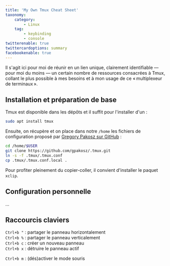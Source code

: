 ```yaml
---
title: 'My Own Tmux Cheat Sheet'
taxonomy:
    category:
        - Linux
    tag:
        - keybinding
        - console
twitterenable: true
twittercardoptions: summary
facebookenable: true
---
```


Il s'agit ici pour moi de réunir en un lien unique, clairement identifiable &mdash; pour moi du moins &mdash; un certain nombre de ressources consacrées à Tmux, collant le plus possible à mes besoins et à mon usage de ce «&#8239;multiplexeur de terminaux&#8239;».

## Installation et préparation de base

Tmux est disponible dans les dépôts et il suffit pour l'installer d'un&nbsp;:

```bash
sudo apt install tmux
```

Ensuite, on récupère et on place dans notre `/home` les fichiers de configuration proposé par [Gregory Pakosz sur GitHub](https://github.com/gpakosz/.tmux)&nbsp;:

```bash
cd /home/$USER
git clone https://github.com/gpakosz/.tmux.git
ln -s -f .tmux/.tmux.conf
cp .tmux/.tmux.conf.local .

```

Pour profiter pleinement du copier-coller, il convient d'installer le paquet `xclip`.

## Configuration personnelle

...

## Raccourcis claviers

`Ctrl+b "`&nbsp;: partager le panneau horizontalement      
`Ctrl+b %`&nbsp;: partager le panneau verticalement      
`Ctrl+b c`&nbsp;: créer un nouveau panneau     
`Ctrl+b x`&nbsp;: détruire le panneau actif    

`Ctrl+b m`&nbsp;: (dés)activer le mode souris     